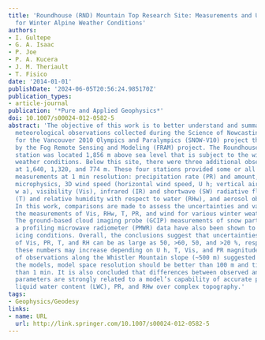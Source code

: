 ```yaml
---
title: 'Roundhouse (RND) Mountain Top Research Site: Measurements and Uncertainties
  for Winter Alpine Weather Conditions'
authors:
- I. Gultepe
- G. A. Isaac
- P. Joe
- P. A. Kucera
- J. M. Theriault
- T. Fisico
date: '2014-01-01'
publishDate: '2024-06-05T20:56:24.985170Z'
publication_types:
- article-journal
publication: '*Pure and Applied Geophysics*'
doi: 10.1007/s00024-012-0582-5
abstract: 'The objective of this work is to better understand and summarize the mountain
  meteorological observations collected during the Science of Nowcasting Winter Weather
  for the Vancouver 2010 Olympics and Paralympics (SNOW-V10) project that was supported
  by the Fog Remote Sensing and Modeling (FRAM) project. The Roundhouse (RND) meteorological
  station was located 1,856 m above sea level that is subject to the winter extreme
  weather conditions. Below this site, there were three additional observation sites
  at 1,640, 1,320, and 774 m. These four stations provided some or all the following
  measurements at 1 min resolution: precipitation rate (PR) and amount, cloud/fog
  microphysics, 3D wind speed (horizontal wind speed, U h; vertical air velocity,
  w a), visibility (Vis), infrared (IR) and shortwave (SW) radiative fluxes, temperature
  (T) and relative humidity with respect to water (RHw), and aerosol observations.
  In this work, comparisons are made to assess the uncertainties and variability for
  the measurements of Vis, RHw, T, PR, and wind for various winter weather conditions.
  The ground-based cloud imaging probe (GCIP) measurements of snow particles using
  a profiling microwave radiometer (PMWR) data have also been shown to assess the
  icing conditions. Overall, the conclusions suggest that uncertainties in the measurements
  of Vis, PR, T, and RH can be as large as 50, >60, 50, and >20 %, respectively, and
  these numbers may increase depending on U h, T, Vis, and PR magnitude. Variability
  of observations along the Whistler Mountain slope (~500 m) suggested that to verify
  the models, model space resolution should be better than 100 m and time scales better
  than 1 min. It is also concluded that differences between observed and model based
  parameters are strongly related to a model’s capability of accurate prediction of
  liquid water content (LWC), PR, and RHw over complex topography.'
tags:
- Geophysics/Geodesy
links:
- name: URL
  url: http://link.springer.com/10.1007/s00024-012-0582-5
---
```

